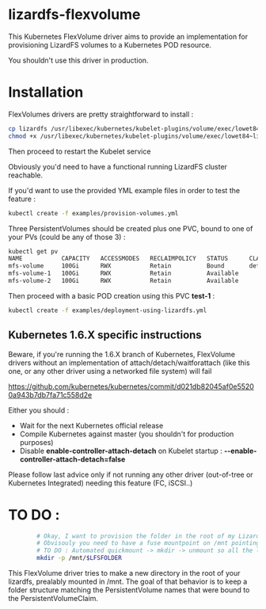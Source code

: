# lizardfs-flexvolume

This Kubernetes FlexVolume driver aims to provide an implementation for provisioning LizardFS volumes to a Kubernetes POD resource.

You shouldn't use this driver in production.

# Installation

FlexVolumes drivers are pretty straightforward to install :

```bash
cp lizardfs /usr/libexec/kubernetes/kubelet-plugins/volume/exec/lowet84~lizardfs/
chmod +x /usr/libexec/kubernetes/kubelet-plugins/volume/exec/lowet84~lizardfs/lizardfs
```

Then proceed to restart the Kubelet service

Obviously you'd need to have a functional running LizardFS cluster reachable.

If you'd want to use the provided YML example files in order to test the feature :
```bash
kubectl create -f examples/provision-volumes.yml
```

Three PersistentVolumes should be created plus one PVC, bound to one of your PVs (could be any of those 3) :
```bash
kubectl get pv
NAME           CAPACITY   ACCESSMODES   RECLAIMPOLICY   STATUS      CLAIM                                   STORAGECLASS   REASON    AGE
mfs-volume     100Gi      RWX           Retain          Bound       default/test-1                                                   3h
mfs-volume-1   100Gi      RWX           Retain          Available                                                                    3h
mfs-volume-2   100Gi      RWX           Retain          Available                                                                    3h
```

Then proceed with a basic POD creation using this PVC __test-1__ :

```bash 
kubectl create -f examples/deployment-using-lizardfs.yml
```

## Kubernetes 1.6.X specific instructions
Beware, if you're running the 1.6.X branch of Kubernetes, FlexVolume drivers without an implementation of attach/detach/waitforattach (like this one, or any other driver using a networked file system) will fail

https://github.com/kubernetes/kubernetes/commit/d021db82045af0e55200a943b7db7fa71c558d2e

Either you should :
  - Wait for the next Kubernetes official release
  - Compile Kubernetes against master (you shouldn't for production purposes)
  - Disable __enable-controller-attach-detach__ on Kubelet startup : __--enable-controller-attach-detach=false__
  
Please follow last advice only if not running any other driver (out-of-tree or Kubernetes Integrated) needing this feature (FC, iSCSI..)
  
  
# TO DO :

```bash
        # Okay, I want to provision the folder in the root of my LizardFS : each pod bound to a PVC bound to a PV has a folder created (folder name is the PV name bound to the PVC)
        # Obvisouly you need to have a fuse mountpoint on /mnt pointing to the root of your LizardFS.
        # TO DO : Automated quickmount -> mkdir -> unmount so all the logic is embedded in the flexvolume driver.
        mkdir -p /mnt/$LFSFOLDER
```

This FlexVolume driver tries to make a new directory in the root of your lizardfs, prealably mounted in /mnt. 
The goal of that behavior is to keep a folder structure matching the PersistentVolume names that were bound to the PersistentVolumeClaim.


